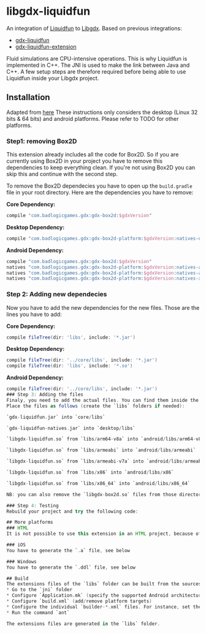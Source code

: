 # libgdx-liquidfun

An integration of [Liquidfun](https://github.com/google/liquidfun) to [Libgdx](https://github.com/libgdx/libgdx).
Based on previous integrations:
* [gdx-liquidfun](https://github.com/Thommil/gdx-liquidfun)
* [gdx-liquidfun-extension](https://github.com/finnstr/gdx-liquidfun-extension)

Fluid simulations are CPU-intensive operations. This is why Liquidfun is implemented in C++. The JNI is used to make the link between Java and C++. A few setup steps are therefore required before being able to use Liquidfun inside your Libgdx project.

## Installation
Adapted from [here](https://github.com/finnstr/gdx-liquidfun-extension/wiki/Setup)
These instructions only considers the desktop (Linux 32 bits & 64 bits) and android platforms.
Please refer to TODO for other platforms.

### Step1: removing Box2D
This extension already includes all the code for Box2D. So if you are currently using Box2D in your project you have to remove this dependencies to keep everything clean. If you're not using Box2D you can skip this and continue with the second step.

To remove the Box2D dependecies you have to open up the `build.gradle` file in your root directory. Here are the dependencies you have to remove:

**Core Dependency:**
```groovy
compile "com.badlogicgames.gdx:gdx-box2d:$gdxVersion"
```
**Desktop Dependency:**
```groovy
compile "com.badlogicgames.gdx:gdx-box2d-platform:$gdxVersion:natives-desktop"
```
**Android Dependency:**
```groovy
compile "com.badlogicgames.gdx:gdx-box2d:$gdxVersion"
natives "com.badlogicgames.gdx:gdx-box2d-platform:$gdxVersion:natives-armeabi"
natives "com.badlogicgames.gdx:gdx-box2d-platform:$gdxVersion:natives-armeabi-v7a"
natives "com.badlogicgames.gdx:gdx-box2d-platform:$gdxVersion:natives-x86"
```

### Step 2: Adding new dependecies
Now you have to add the new dependencies for the new files. Those are the lines you have to add:

**Core Dependency:**
```groovy
compile fileTree(dir: 'libs', include: '*.jar')
```
**Desktop Dependency:**
```groovy
compile fileTree(dir: '../core/libs', include: '*.jar')
compile fileTree(dir: 'libs', include: '*.so')
```
**Android Dependency:**
```groovy
compile fileTree(dir: '../core/libs', include: '*.jar')
### Step 3: Adding the files
Finaly, you need to add the actual files. You can find them inside the `libs` folder of this repository.
Place the files as follows (create the `libs` folders if needed):

`gdx-liquidfun.jar` into `core/libs`

`gdx-liquidfun-natives.jar` into `desktop/libs`

`libgdx-liquidfun.so` from `libs/arm64-v8a` into `android/libs/arm64-v8a`

`libgdx-liquidfun.so` from `libs/armeabi` into `android/libs/armeabi`

`libgdx-liquidfun.so` from `libs/armeabi-v7a` into `android/libs/armeabi-v7a`

`libgdx-liquidfun.so` from `libs/x86` into `android/libs/x86`

`libgdx-liquidfun.so` from `libs/x86_64` into `android/libs/x86_64`

NB: you can also remove the `libgdx-box2d.so` files from those directories

### Step 4: Testing
Rebuild your project and try the following code:

## More platforms
### HTML
It is not possible to use this extension in an HTML project, because of the native code (C++).

### iOS
You have to generate the `.a` file, see below

### Windows 
You have to generate the `.ddl` file, see below

## Build
The extensions files of the `libs` folder can be built from the sources. This allows you to build this extension for other platforms (e.g. iOS and Windows). To do so, you need to use [ant](http://ant.apache.org/) to generate the `libs` files from the `jni` sources. Here is how to proceed:
* Go to the `jni` folder
* Configure `Application.mk` (specify the supported Android architectures by listing them on the first line)
* Configure `build.xml` (add/remove platform targets)
* Configure the individual `builder-*.xml` files. For instance, set the path of the Android NDK in `builder-android32.xml`. If you have installed the NDK from Android studio, the path should look like `~/Android/Sdk/ndk-bundle`
* Run the command `ant`

The extensions files are generated in the `libs` folder.




